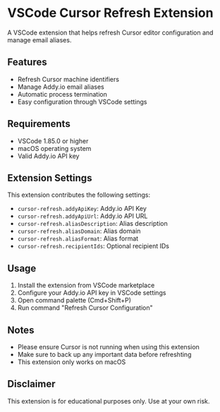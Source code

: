 # VSCode Cursor Refresh Extension

A VSCode extension that helps refresh Cursor editor configuration and manage email aliases.

## Features

- Refresh Cursor machine identifiers
- Manage Addy.io email aliases
- Automatic process termination
- Easy configuration through VSCode settings

## Requirements

- VSCode 1.85.0 or higher
- macOS operating system
- Valid Addy.io API key

## Extension Settings

This extension contributes the following settings:

* `cursor-refresh.addyApiKey`: Addy.io API Key
* `cursor-refresh.addyApiUrl`: Addy.io API URL
* `cursor-refresh.aliasDescription`: Alias description
* `cursor-refresh.aliasDomain`: Alias domain
* `cursor-refresh.aliasFormat`: Alias format
* `cursor-refresh.recipientIds`: Optional recipient IDs

## Usage

1. Install the extension from VSCode marketplace
2. Configure your Addy.io API key in VSCode settings
3. Open command palette (Cmd+Shift+P)
4. Run command "Refresh Cursor Configuration"

## Notes

- Please ensure Cursor is not running when using this extension
- Make sure to back up any important data before refreshting
- This extension only works on macOS

## Disclaimer

This extension is for educational purposes only. Use at your own risk.